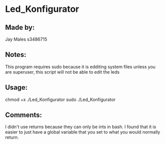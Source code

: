 # Led_Konfigurator

## Made by:
Jay Males
s3486715

## Notes:
This program requires sudo because it is edditing system files
unless you are superuser, this script will not be able to edit the leds

## Usage:
chmod +x ./Led_Konfigurator
sudo ./Led_Konfigurator

## Comments:
I didn't use returns because they can only be ints in bash. I found that it is easier to just have a global variable that you set to what you would normally return.
